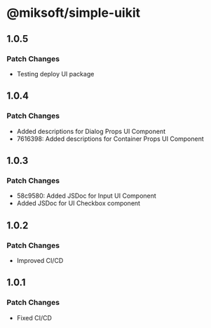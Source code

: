 # @miksoft/simple-uikit

## 1.0.5

### Patch Changes

-   Testing deploy UI package

## 1.0.4

### Patch Changes

-   Added descriptions for Dialog Props UI Component
-   7616398: Added descriptions for Container Props UI Component

## 1.0.3

### Patch Changes

-   58c9580: Added JSDoc for Input UI Component
-   Added JSDoc for UI Checkbox component

## 1.0.2

### Patch Changes

-   Improved CI/CD

## 1.0.1

### Patch Changes

-   Fixed CI/CD
